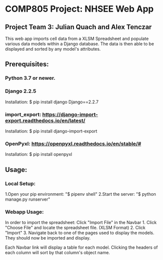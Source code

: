 # COMP805 Project: NHSEE Web App
## Project Team 3: Julian Quach and Alex Tenczar
This web app imports cell data from a XLSM Spreadsheet and
populate various data models within a Django database. The data is then able to be displayed and sorted by any model's attributes.

## Prerequisites:
### Python 3.7 or newer.
### Django 2.2.5
Installation:
$ pip install django Django==2.2.7

### import_export: https://django-import-export.readthedocs.io/en/latest/
Installation:
$ pip install django-import-export

### OpenPyxl: https://openpyxl.readthedocs.io/en/stable/#
Installation:
$ pip install openpyxl

## Usage:
### Local Setup:
1.Open your pip environment: "$ pipenv shell"
2.Start the server: "$ python manage.py runserver"

### Webapp Usage:
In order to import the spreadsheet: Click "Import File" in the Navbar
    1. Click "Choose File" and locate the spreadsheet file. (XLSM Format)
    2. Click "Import"
    3. Navigate back to one of the pages used to display the models. They should now be imported and display.

Each Navbar link will display a table for each model.
Clicking the headers of each column will sort by that column's object name.